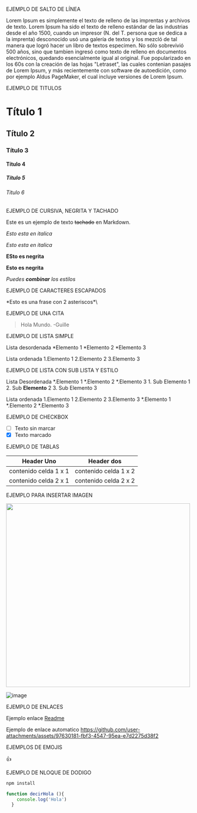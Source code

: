 EJEMPLO DE SALTO DE LÍNEA


Lorem Ipsum es simplemente el texto de relleno de las imprentas y archivos de texto. Lorem Ipsum ha sido el texto de relleno estándar de las industrias desde el año 1500, cuando un impresor (N. del T. persona que se dedica a la imprenta) desconocido usó una galería de textos y los mezcló de tal manera que logró hacer un libro de textos especimen. No sólo sobrevivió 500 años, sino que tambien ingresó como texto de relleno en documentos electrónicos, quedando esencialmente igual al original. Fue popularizado en los 60s con la creación de las hojas "Letraset", las cuales contenian pasajes de Lorem Ipsum, y más recientemente con software de autoedición, como por ejemplo Aldus PageMaker, el cual incluye versiones de Lorem Ipsum.


EJEMPLO DE TITULOS

# Título 1
## Título 2
### Título 3
#### Título 4
##### Título 5
###### Título 6

EJEMPLO DE CURSIVA, NEGRITA Y TACHADO

Este es un ejemplo de texto ~~tachado~~ en Markdown.

*Esto esta en italica*

_Esto esta en italica_

**ESto es negrita**

__Esto es negrita__

*Puedes **combinar** los estilos*

EJEMPLO DE CARACTERES ESCAPADOS

\*Esto es una frase con 2 asteriscos*\

EJEMPLO DE UNA CITA

> Hola Mundo. -Guille

EJEMPLO DE LISTA SIMPLE

Lista desordenada
  *Elemento 1
  *Elemento 2
  *Elemento 3

Lista ordenada 
  1.Elemento 1
  2.Elemento 2
  3.Elemento 3
  

EJEMPLO DE LISTA CON SUB LISTA Y ESTILO

Lista Desordenada 
  *.Elemento 1
  *.Elemento 2
  *.Elemento 3
    1. Sub Elemento 1
    2. Sub **Elemento** 2
    3. Sub Elemento 3

Lista ordenada 
  1.Elemento 1
  2.Elemento 2
  3.Elemento 3
   *.Elemento 1
     *.Elemento 2
     *.Elemento 3


EJEMPLO DE CHECKBOX

- [ ] Texto sin marcar
- [x] Texto marcado

EJEMPLO DE TABLAS

| Header Uno | Header dos |
| ---------- | ---------- |
| contenido celda 1 x 1 | contenido celda 1 x 2  |
| contenido celda 2 x 1 | contenido celda 2 x 2  |


EJEMPLO PARA INSERTAR IMAGEN



<img src="https://github.com/user-attachments/assets/a868d42a-d595-4268-b7fe-3aca773f06c1" width="500" >

![image](https://github.com/user-attachments/assets/4ebf63df-b737-49eb-a971-3da484086f91)


EJEMPLO DE ENLACES

Ejemplo enlace
[Readme](https://github.com/user-attachments/assets/097254bf-3204-4d88-a4d4-87898b198215)

Ejemplo de enlace automatico
<https://github.com/user-attachments/assets/97630181-fbf3-4547-95ea-e7d2275d38f2>


EJEMPLOS DE EMOJIS

:+1:

EJEMPLO DE NLOQUE DE DODIGO


```bash
npm install
```

```javascript
function decirHola (){
    console.log('Hola')
  }
```















